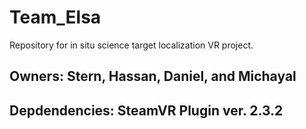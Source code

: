 # Team_Elsa
Repository for in situ science target localization VR project.

## Owners: Stern, Hassan, Daniel, and Michayal

## Depdendencies: SteamVR Plugin ver. 2.3.2
